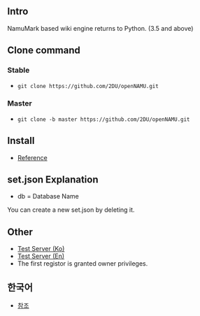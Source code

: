 ﻿## Intro
NamuMark based wiki engine returns to Python. (3.5 and above)

## Clone command
### Stable
 * `git clone https://github.com/2DU/openNAMU.git`

### Master
 * `git clone -b master https://github.com/2DU/openNAMU.git`

## Install
 * [Reference](https://en.namu.ml/w/openNAMU%2FInstall)
 
## set.json Explanation
 * db = Database Name

You can create a new set.json by deleting it.

## Other
 * [Test Server (Ko)](http://namu.ml/)
 * [Test Server (En)](http://en.namu.ml/)
 * The first registor is granted owner privileges.

## 한국어
 * [참조](https://github.com/2DU/openNAMU/blob/master/Readme-Ko.md)
